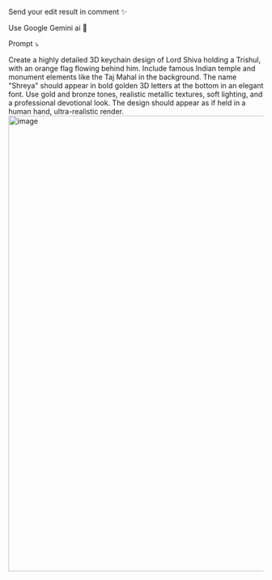 Send your edit result in comment ✨ 

Use Google Gemini ai 📸 

Prompt ⤵️ 

Create a highly detailed 3D keychain design of Lord Shiva holding a Trishul, with an orange flag flowing behind him. Include famous Indian temple and monument elements like the Taj Mahal in the background. The name "Shreya" should appear in bold golden 3D letters at the bottom in an elegant font. Use gold and bronze tones, realistic metallic textures, soft lighting, and a professional devotional look.
The design should appear as if held in a human hand, ultra-realistic render.
<img width="900" height="900" alt="image" src="https://github.com/user-attachments/assets/f61e2a71-d8be-4f08-a03e-61d08ee92f0b" />
